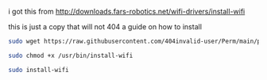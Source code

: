 i got this from http://downloads.fars-robotics.net/wifi-drivers/install-wifi

this is just a copy that will not 404 a guide on how to install

```sh
sudo wget https://raw.githubusercontent.com/404invalid-user/Perm/main/pi-wifi/get-driver -O /usr/bin/install-wifi
```
```sh
sudo chmod +x /usr/bin/install-wifi
```
```sh
sudo install-wifi
```
